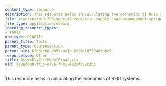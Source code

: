 ```yaml
---
content_type: resource
description: This resource helps in calculating the economics of RFID systems.
file: /courses/esd-290-special-topics-in-supply-chain-management-spring-2005/7026dd98ffbbe796f481e029f1e2c3b5_AssemblyCostModelFinal.xls
file_type: application/msword
learning_resource_types:
- Tools
ocw_type: OCWFile
parent_title: Tools
parent_type: CourseSection
parent_uid: 6fe3ecb8-0a9a-ac1b-8c93-10759403bbe9
resourcetype: Other
title: AssemblyCostModelFinal.xls
uid: 7026dd98-ffbb-e796-f481-e029f1e2c3b5
---
```

This resource helps in calculating the economics of RFID systems.

